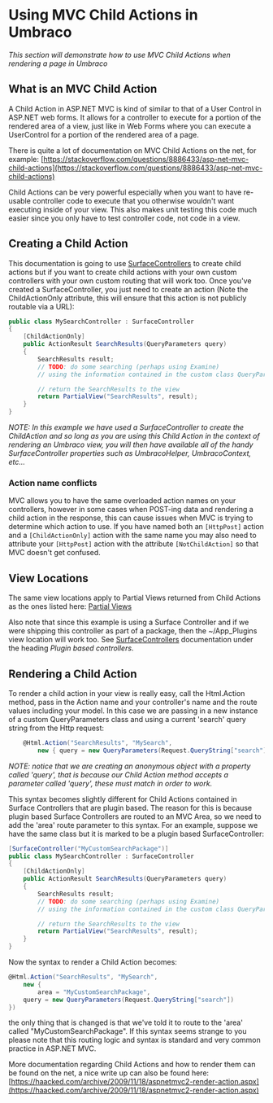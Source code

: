 # Using MVC Child Actions in Umbraco

_This section will demonstrate how to use MVC Child Actions when rendering a page in Umbraco_ 

## What is an MVC Child Action

A Child Action in ASP.NET MVC is kind of similar to that of a User Control in ASP.NET web forms. It allows for a controller to execute for a portion of the rendered area of a view, just like in Web Forms where you can execute a UserControl for a portion of the rendered area of a page.

There is quite a lot of documentation on MVC Child Actions on the net, for example: [https://stackoverflow.com/questions/8886433/asp-net-mvc-child-actions](https://stackoverflow.com/questions/8886433/asp-net-mvc-child-actions)

Child Actions can be very powerful especially when you want to have re-usable controller code to execute that you otherwise wouldn't want executing inside of your view. This also makes unit testing this code much easier since you only have to test controller code, not code in a view.

## Creating a Child Action

This documentation is going to use [SurfaceControllers](surface-controllers.md) to create child actions but if you want to create child actions with your own custom controllers with your own custom routing that will work too. Once you've created a SurfaceController, you just need to create an action (Note the ChildActionOnly attribute, this will ensure that this action is not publicly routable via a URL):

```csharp
public class MySearchController : SurfaceController
{
    [ChildActionOnly]
    public ActionResult SearchResults(QueryParameters query)
    {
        SearchResults result;
        // TODO: do some searching (perhaps using Examine)
        // using the information contained in the custom class QueryParameters

        // return the SearchResults to the view
        return PartialView("SearchResults", result);
    }
}
```

*NOTE: In this example we have used a SurfaceController to create the ChildAction and so long as you are using this Child Action in the context of rendering an Umbraco view, you will then have available all of the handy SurfaceController properties such as UmbracoHelper, UmbracoContext, etc...*

### Action name conflicts

MVC allows you to have the same overloaded action names on your controllers, however in some cases when POST-ing data and rendering a child action in the response, this can cause issues when MVC is trying to determine which action to use. If you have named both an `[HttpPost]` action and a `[ChildActionOnly]` action with the same name you may also need to attribute your `[HttpPost]` action with the attribute `[NotChildAction]` so that MVC doesn't get confused.

## View Locations

The same view locations apply to Partial Views returned from Child Actions as the ones listed here: [Partial Views](partial-views.md)

Also note that since this example is using a Surface Controller and if we were shipping this controller as part of a package, then the ~/App_Plugins view location will work too. See  [SurfaceControllers](surface-controllers.md) documentation under the heading *Plugin based controllers*.

## Rendering a Child Action

To render a child action in your view is really easy, call the Html.Action method, pass in the Action name and your controller's name and the route values including your model. In this case we are passing in a new instance of a custom QueryParameters class and using a current 'search' query string from the Http request:

```csharp
    @Html.Action("SearchResults", "MySearch",
        new { query = new QueryParameters(Request.QueryString["search"]) })
```

*NOTE: notice that we are creating an anonymous object with a property called 'query', that is because our Child Action method accepts a parameter called 'query', these must match in order to work.*

This syntax becomes slightly different for Child Actions contained in Surface Controllers that are plugin based. The reason for this is because plugin based Surface Controllers are routed to an MVC Area, so we need to add the 'area' route parameter to this syntax. For an example, suppose we have the same class but it is marked to be a plugin based SurfaceController:

```csharp
[SurfaceController("MyCustomSearchPackage")]
public class MySearchController : SurfaceController
{
    [ChildActionOnly]
    public ActionResult SearchResults(QueryParameters query)
    {
        SearchResults result;
        // TODO: do some searching (perhaps using Examine)
        // using the information contained in the custom class QueryParameters

        // return the SearchResults to the view
        return PartialView("SearchResults", result);
    }
}
```

Now the syntax to render a Child Action becomes:

```csharp
@Html.Action("SearchResults", "MySearch",
    new {
        area = "MyCustomSearchPackage",
    query = new QueryParameters(Request.QueryString["search"])
})
```

the only thing that is changed is that we've told it to route to the 'area' called "MyCustomSearchPackage". If this syntax seems strange to you please note that this routing logic and syntax is standard and very common practice in ASP.NET MVC.

More documentation regarding Child Actions and how to render them can be found on the net, a nice write up can also be found here: [https://haacked.com/archive/2009/11/18/aspnetmvc2-render-action.aspx](https://haacked.com/archive/2009/11/18/aspnetmvc2-render-action.aspx)
